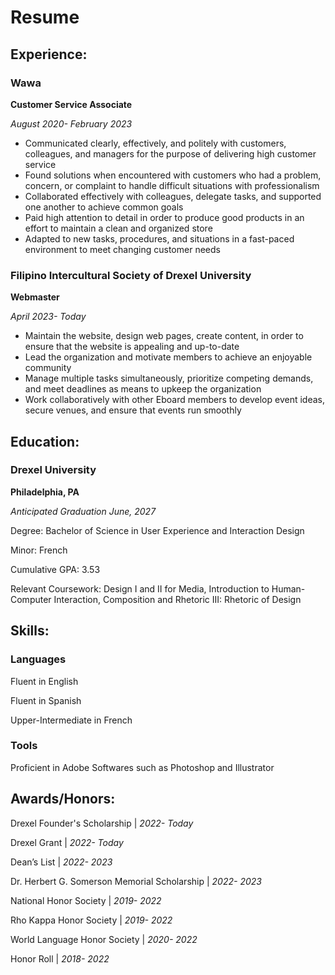 # Resume

## Experience:
### Wawa

**Customer Service Associate**

*August 2020- February 2023*

- Communicated clearly, effectively, and politely with customers, colleagues, and managers for the purpose of delivering high customer service
- Found solutions when encountered with customers who had a problem, concern, or complaint to handle difficult situations with professionalism
- Collaborated effectively with colleagues, delegate tasks, and supported one another to achieve common goals
- Paid high attention to detail in order to produce good products in an effort to maintain a clean and organized store
- Adapted to new tasks, procedures, and situations in a fast-paced environment to meet changing customer needs

### Filipino Intercultural Society of Drexel University

**Webmaster**

*April 2023- Today*

- Maintain the website, design web pages, create content, in order to ensure that the website is appealing and up-to-date 
- Lead the organization and motivate members to achieve an enjoyable community
- Manage multiple tasks simultaneously, prioritize competing demands, and meet deadlines as means to upkeep the organization
- Work collaboratively with other Eboard members to develop event ideas, secure venues, and ensure that events run smoothly

## Education:
### Drexel University

**Philadelphia, PA**

*Anticipated Graduation June, 2027*

Degree: Bachelor of Science in User Experience and Interaction Design

Minor: French

Cumulative GPA: 3.53

Relevant Coursework: Design I and II for Media, Introduction to Human-Computer Interaction, Composition and Rhetoric III: Rhetoric of Design

## Skills:
### Languages

Fluent in English

Fluent in Spanish

Upper-Intermediate in French

### Tools

Proficient in Adobe Softwares such as Photoshop and Illustrator

## Awards/Honors:
Drexel Founder's Scholarship | *2022- Today*

Drexel Grant | *2022- Today*

Dean’s List | *2022- 2023*

Dr. Herbert G. Somerson Memorial Scholarship | *2022- 2023*

National Honor Society | *2019- 2022*

Rho Kappa Honor Society | *2019- 2022*

World Language Honor Society | *2020- 2022*

Honor Roll | *2018- 2022*